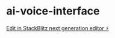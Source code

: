 # ai-voice-interface

[Edit in StackBlitz next generation editor ⚡️](https://stackblitz.com/~/github.com/robertocastiglion/ai-voice-interface)